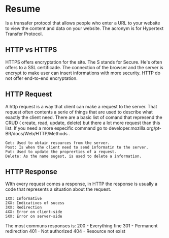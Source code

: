 # Resume
Is a transafer protocol that allows people who enter a URL to your website to view the content and data on your website. The acronym is for Hypertext Transfer Protocol.

## HTTP vs HTTPS
HTTPS offers encryptation for the site. The S stands for Secure. He's often offers to a SSL certificade. The connection of the browser and the server is encrypt to make user can insert informations with more security.
HTTP do not offer end-to-end encryptation.

## HTTP Request
A http request is a way that client can make a request to the server. That request often contents a serie of things that are used to describe what exactly the client need. There are a basic list of comand that represend the CRUD ( create, read, update, delete) but there a lot more request than this list. If you need a more especific command go to developer.mozilla.org/pt-BR/docs/Web/HTTP/Methods .

	Get: Used to obtain resources from the server.
	Post: Is when the client need to send informatin to the server.
	Put: Used to update the proprerties of a request.
	Delete: As the name sugest, is used to delete a information.

## HTTP Response
WIth every request comes a response, in HTTP the response is usually a code that represents a situation about the request. 

	1XX: Informative
	2XX: Indicatives of sucess
	3XX: Redirection
	4XX: Error on client-side
	5XX: Error on server-side

The most communs responses is: 
	200 - Everything fine
	301 - Permanent redirection
	401 -  Not authorized
	404 - Resource not exist